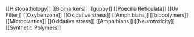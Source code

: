 [[Histopathology]]
[[Biomarkers]]
[[guppy]]
[[Poecilia Reticulata]]
[[Uv Filter]]
[[Oxybenzone]]
[[Oxidative stress]]
[[Amphibians]]
[[biopolymers]]
[[Microplastics]]
[[Oxidative stress]]
[[Amphibians]]
[[Neurotoxicity]]
[[Synthetic Polymers]]
